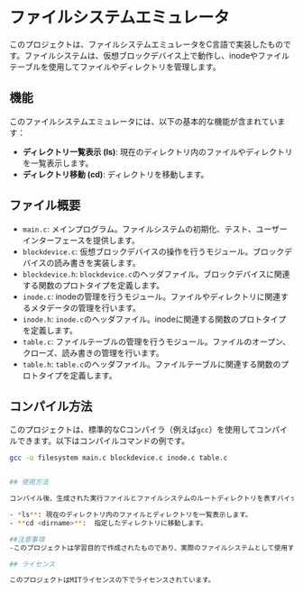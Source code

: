 # ファイルシステムエミュレータ

このプロジェクトは、ファイルシステムエミュレータをC言語で実装したものです。ファイルシステムは、仮想ブロックデバイス上で動作し、inodeやファイルテーブルを使用してファイルやディレクトリを管理します。

## 機能

このファイルシステムエミュレータには、以下の基本的な機能が含まれています：

- **ディレクトリ一覧表示 (ls)**: 現在のディレクトリ内のファイルやディレクトリを一覧表示します。
- **ディレクトリ移動 (cd)**: ディレクトリを移動します。

## ファイル概要

- `main.c`: メインプログラム。ファイルシステムの初期化、テスト、ユーザーインターフェースを提供します。
- `blockdevice.c`: 仮想ブロックデバイスの操作を行うモジュール。ブロックデバイスの読み書きを実装します。
- `blockdevice.h`: `blockdevice.c`のヘッダファイル。ブロックデバイスに関連する関数のプロトタイプを定義します。
- `inode.c`: inodeの管理を行うモジュール。ファイルやディレクトリに関連するメタデータの管理を行います。
- `inode.h`: `inode.c`のヘッダファイル。inodeに関連する関数のプロトタイプを定義します。
- `table.c`: ファイルテーブルの管理を行うモジュール。ファイルのオープン、クローズ、読み書きの管理を行います。
- `table.h`: `table.c`のヘッダファイル。ファイルテーブルに関連する関数のプロトタイプを定義します。

## コンパイル方法

このプロジェクトは、標準的なCコンパイラ（例えば`gcc`）を使用してコンパイルできます。以下はコンパイルコマンドの例です。

```bash
gcc -o filesystem main.c blockdevice.c inode.c table.c


## 使用方法

コンパイル後、生成された実行ファイルとファイルシステムのルートディレクトリを表すバイナリファイルを同じディレクトリに配置し、以下のように実行します。

- *ls**: 現在のディレクトリ内のファイルとディレクトリを一覧表示します。
- **cd <dirname>**:  指定したディレクトリに移動します。

##注意事項
-このプロジェクトは学習目的で作成されたものであり、実際のファイルシステムとして使用することは推奨されません。

## ライセンス

このプロジェクトはMITライセンスの下でライセンスされています。
